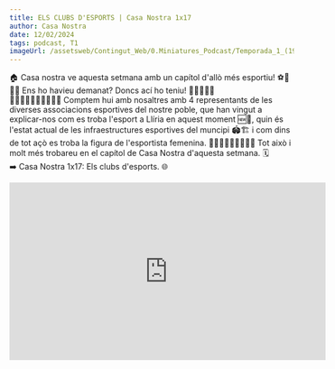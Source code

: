 ```yaml
---
title: ELS CLUBS D'ESPORTS | Casa Nostra 1x17
author: Casa Nostra
date: 12/02/2024
tags: podcast, T1
imageUrl: /assetsweb/Contingut_Web/0.Miniatures_Podcast/Temporada_1_(1920x1080)/CASANOSTRA_Capítol17_1920x1080.jpg
---
```


<p>🏠 Casa nostra ve aquesta setmana amb un capítol d&#39;allò més esportiu! ⚽🏀🥅🥋
Ens ho havieu demanat? Doncs ací ho teniu! 🤾🏻🤾🏼‍♀️
<br>🧑🏻‍🤝‍🧑🏻🧑🏼‍🤝‍🧑🏼 Comptem hui amb nosaltres amb 4 representants de les diverses associacions esportives del nostre poble, que han vingut a explicar-nos com es troba l&#39;esport a Llíria en aquest moment 🆕📰, quin és l&#39;estat actual de les infraestructures esportives del muncipi 🏟️🏗️ i com dins de tot açò es troba la figura de l&#39;esportista femenina. ⛹🏻‍♀️🏌🏻‍♀️🤾🏾‍♀️
Tot això i molt més trobareu en el capítol de Casa Nostra d&#39;aquesta setmana. 🗓️
<br>➡️ Casa Nostra 1x17: Els clubs d&#39;esports. 🌐</p>

<iframe width="560" height="315" src="https://www.youtube.com/embed/6Dh3Mt8HfJI?si=kNyMQi1rIWETiF3T" title="YouTube video player" frameborder="0" allow="accelerometer; autoplay; clipboard-write; encrypted-media; gyroscope; picture-in-picture; web-share" referrerpolicy="strict-origin-when-cross-origin" allowfullscreen></iframe>
